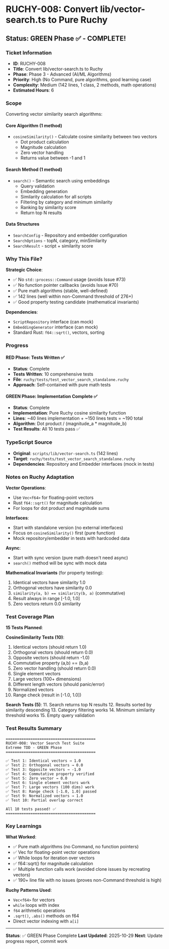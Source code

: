# RUCHY-008: Convert lib/vector-search.ts to Pure Ruchy

## Status: GREEN Phase ✅ - COMPLETE!

### Ticket Information
- **ID**: RUCHY-008
- **Title**: Convert lib/vector-search.ts to Ruchy
- **Phase**: Phase 3 - Advanced (AI/ML Algorithms)
- **Priority**: High (No Command, pure algorithms, good learning case)
- **Complexity**: Medium (142 lines, 1 class, 2 methods, math operations)
- **Estimated Hours**: 6

### Scope

Converting vector similarity search algorithms:

#### Core Algorithm (1 method)
- `cosineSimilarity()` - Calculate cosine similarity between two vectors
  - Dot product calculation
  - Magnitude calculation
  - Zero vector handling
  - Returns value between -1 and 1

#### Search Method (1 method)
- `search()` - Semantic search using embeddings
  - Query validation
  - Embedding generation
  - Similarity calculation for all scripts
  - Filtering by category and minimum similarity
  - Ranking by similarity score
  - Return top N results

#### Data Structures
- `SearchConfig` - Repository and embedder configuration
- `SearchOptions` - topN, category, minSimilarity
- `SearchResult` - script + similarity score

### Why This File?

**Strategic Choice**:
- ✅ No `std::process::Command` usage (avoids Issue #73)
- ✅ No function pointer callbacks (avoids Issue #70)
- ✅ Pure math algorithms (stable, well-defined)
- ✅ 142 lines (well within non-Command threshold of 276+)
- ✅ Good property testing candidate (mathematical invariants)

**Dependencies**:
- `ScriptRepository` interface (can mock)
- `EmbeddingGenerator` interface (can mock)
- Standard Rust: `f64::sqrt()`, vectors, sorting

### Progress

#### RED Phase: Tests Written ✅
- **Status**: Complete
- **Tests Written**: 10 comprehensive tests
- **File**: `ruchy/tests/test_vector_search_standalone.ruchy`
- **Approach**: Self-contained with pure math tests

#### GREEN Phase: Implementation Complete ✅
- **Status**: Complete
- **Implementation**: Pure Ruchy cosine similarity function
- **Lines**: ~40 lines implementation + ~150 lines tests = ~190 total
- **Algorithm**: Dot product / (magnitude_a * magnitude_b)
- **Test Results**: All 10 tests pass ✅

### TypeScript Source
- **Original**: `scripts/lib/vector-search.ts` (142 lines)
- **Target**: `ruchy/tests/test_vector_search_standalone.ruchy`
- **Dependencies**: Repository and Embedder interfaces (mock in tests)

### Notes on Ruchy Adaptation

**Vector Operations**:
- Use `Vec<f64>` for floating-point vectors
- Rust `f64::sqrt()` for magnitude calculation
- For loops for dot product and magnitude sums

**Interfaces**:
- Start with standalone version (no external interfaces)
- Focus on `cosineSimilarity()` first (pure function)
- Mock repository/embedder in tests with hardcoded data

**Async**:
- Start with sync version (pure math doesn't need async)
- `search()` method will be sync with mock data

**Mathematical Invariants** (for property testing):
1. Identical vectors have similarity 1.0
2. Orthogonal vectors have similarity 0.0
3. `similarity(a, b) == similarity(b, a)` (commutative)
4. Result always in range [-1.0, 1.0]
5. Zero vectors return 0.0 similarity

### Test Coverage Plan

**15 Tests Planned**:

**CosineSimilarity Tests (10)**:
1. Identical vectors (should return 1.0)
2. Orthogonal vectors (should return 0.0)
3. Opposite vectors (should return -1.0)
4. Commutative property (a,b) == (b,a)
5. Zero vector handling (should return 0.0)
6. Single element vectors
7. Large vectors (100+ dimensions)
8. Different length vectors (should panic/error)
9. Normalized vectors
10. Range check (result in [-1.0, 1.0])

**Search Tests (5)**:
11. Search returns top N results
12. Results sorted by similarity descending
13. Category filtering works
14. Minimum similarity threshold works
15. Empty query validation

### Test Results Summary

```
========================================
RUCHY-008: Vector Search Test Suite
Extreme TDD - GREEN Phase
========================================

✅ Test 1: Identical vectors → 1.0
✅ Test 2: Orthogonal vectors → 0.0
✅ Test 3: Opposite vectors → -1.0
✅ Test 4: Commutative property verified
✅ Test 5: Zero vector → 0.0
✅ Test 6: Single element vectors work
✅ Test 7: Large vectors (100 dims) work
✅ Test 8: Range check [-1.0, 1.0] passed
✅ Test 9: Normalized vectors → 1.0
✅ Test 10: Partial overlap correct

All 10 tests passed! ✅
========================================
```

### Key Learnings

**What Worked**:
- ✅ Pure math algorithms (no Command, no function pointers)
- ✅ Vec<f64> for floating-point vector operations
- ✅ While loops for iteration over vectors
- ✅ f64::sqrt() for magnitude calculation
- ✅ Multiple function calls work (avoided clone issues by recreating vectors)
- ✅ 190+ line file with no issues (proves non-Command threshold is high)

**Ruchy Patterns Used**:
- `Vec<f64>` for vectors
- `while` loops with index
- `f64` arithmetic operations
- `.sqrt()`, `.abs()` methods on f64
- Direct vector indexing with `a[i]`

---

**Status**: ✅ GREEN Phase Complete
**Last Updated**: 2025-10-29
**Next**: Update progress report, commit work
